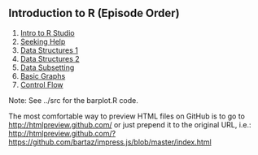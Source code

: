 ## Introduction to R (Episode Order)

1. [Intro to R Studio](https://github.com/mydatastory-dev/r_intro_class/blob/master/_episodes_rmd/rstudio_intro.Rmd)
2. [Seeking Help](https://github.com/mydatastory-dev/r_intro_class/blob/master/_episodes_rmd/seeking_help.Rmd)
3. [Data Structures 1](https://github.com/mydatastory-dev/r_intro_class/blob/master/_episodes_rmd/data_structures_part1.Rmd)
4. [Data Structures 2](https://github.com/mydatastory-dev/r_intro_class/blob/master/_episodes_rmd/data_structures_part2.Rmd)
5. [Data Subsetting](https://github.com/mydatastory-dev/r_intro_class/blob/master/_episodes_rmd/data_subsetting.Rmd)
6. [Basic Graphs](https://github.com/mydatastory-dev/r_intro_class/blob/master/_episodes_rmd/plot_base_r.Rmd)
7. [Control Flow](https://github.com/mydatastory-dev/r_intro_class/blob/master/_episodes_rmd/control_flow.Rmd)


Note: See ../src for the barplot.R code.

The most comfortable way to preview HTML files on GitHub is to go to http://htmlpreview.github.com/ or just prepend it to the original URL, i.e.: http://htmlpreview.github.com/?https://github.com/bartaz/impress.js/blob/master/index.html

